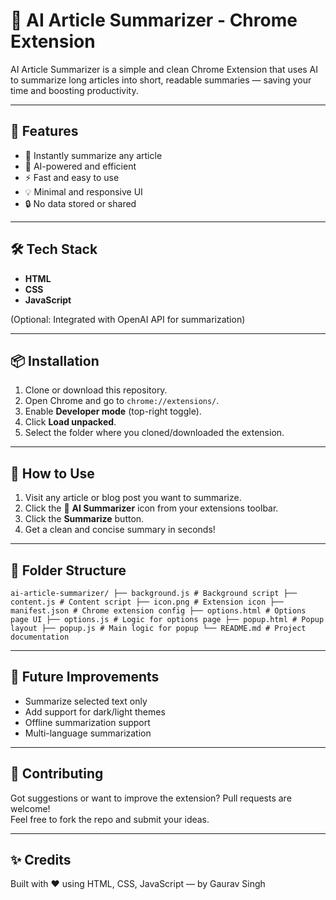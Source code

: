 # 🧠 AI Article Summarizer - Chrome Extension

AI Article Summarizer is a simple and clean Chrome Extension that uses AI to summarize long articles into short, readable summaries — saving your time and boosting productivity.

---

## 🚀 Features

- 📰 Instantly summarize any article
- 🤖 AI-powered and efficient
- ⚡ Fast and easy to use
- 💡 Minimal and responsive UI
- 🔒 No data stored or shared

---

## 🛠️ Tech Stack

- **HTML**
- **CSS**
- **JavaScript**

(Optional: Integrated with OpenAI API for summarization)

---

## 📦 Installation

1. Clone or download this repository.
2. Open Chrome and go to `chrome://extensions/`.
3. Enable **Developer mode** (top-right toggle).
4. Click **Load unpacked**.
5. Select the folder where you cloned/downloaded the extension.

---

## 🧪 How to Use

1. Visit any article or blog post you want to summarize.
2. Click the 🧠 **AI Summarizer** icon from your extensions toolbar.
3. Click the **Summarize** button.
4. Get a clean and concise summary in seconds!

---

## 📁 Folder Structure

```
ai-article-summarizer/ ├── background.js # Background script ├── content.js # Content script ├── icon.png # Extension icon ├── manifest.json # Chrome extension config ├── options.html # Options page UI ├── options.js # Logic for options page ├── popup.html # Popup layout ├── popup.js # Main logic for popup └── README.md # Project documentation
```

---

## 🧠 Future Improvements

- Summarize selected text only
- Add support for dark/light themes
- Offline summarization support
- Multi-language summarization

---

## 🙌 Contributing

Got suggestions or want to improve the extension? Pull requests are welcome!  
Feel free to fork the repo and submit your ideas.

---

## ✨ Credits

Built with ❤️ using HTML, CSS, JavaScript — by Gaurav Singh
